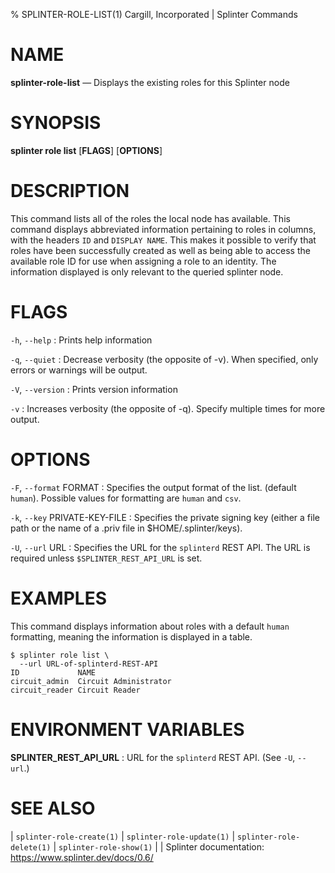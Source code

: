 % SPLINTER-ROLE-LIST(1) Cargill, Incorporated | Splinter Commands
<!--
  Copyright 2018-2021 Cargill Incorporated
  Licensed under Creative Commons Attribution 4.0 International License
  https://creativecommons.org/licenses/by/4.0/
-->

NAME
====

**splinter-role-list** — Displays the existing roles for this Splinter node

SYNOPSIS
========
**splinter role list** \[**FLAGS**\] \[**OPTIONS**\]

DESCRIPTION
===========
This command lists all of the roles the local node has available. This command
displays abbreviated information pertaining to roles in columns, with the
headers `ID` and `DISPLAY NAME`. This makes it possible to verify that
roles have been successfully created as well as being able to access the
available role ID for use when assigning a role to an identity. The information
displayed is only relevant to the queried splinter node.

FLAGS
=====
`-h`, `--help`
: Prints help information

`-q`, `--quiet`
: Decrease verbosity (the opposite of -v). When specified, only errors or
  warnings will be output.

`-V`, `--version`
: Prints version information

`-v`
: Increases verbosity (the opposite of -q). Specify multiple times for more
  output.

OPTIONS
=======
`-F`, `--format` FORMAT
: Specifies the output format of the list. (default `human`). Possible values
  for formatting are `human` and `csv`.

`-k`, `--key` PRIVATE-KEY-FILE
: Specifies the private signing key (either a file path or the name of a
  .priv file in $HOME/.splinter/keys).

`-U`, `--url` URL
: Specifies the URL for the `splinterd` REST API. The URL is required unless
  `$SPLINTER_REST_API_URL` is set.

EXAMPLES
========
This command displays information about roles with a default `human`
formatting, meaning the information is displayed in a table.

```
$ splinter role list \
  --url URL-of-splinterd-REST-API
ID             NAME
circuit_admin  Circuit Administrator
circuit_reader Circuit Reader
```

ENVIRONMENT VARIABLES
=====================
**SPLINTER_REST_API_URL**
: URL for the `splinterd` REST API. (See `-U`, `--url`.)

SEE ALSO
========
| `splinter-role-create(1)`
| `splinter-role-update(1)`
| `splinter-role-delete(1)`
| `splinter-role-show(1)`
|
| Splinter documentation: https://www.splinter.dev/docs/0.6/
